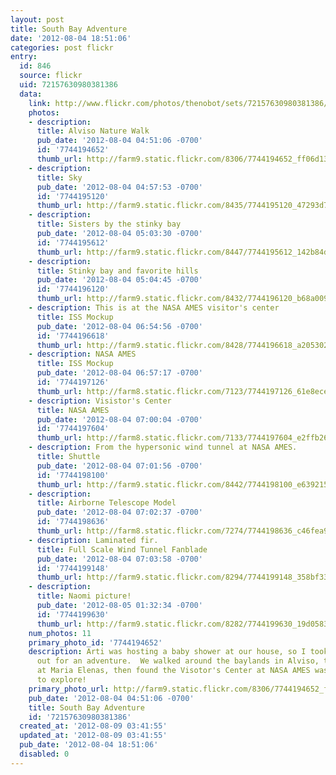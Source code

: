 ```yaml
---
layout: post
title: South Bay Adventure
date: '2012-08-04 18:51:06'
categories: post flickr
entry:
  id: 846
  source: flickr
  uid: 72157630980381386
  data:
    link: http://www.flickr.com/photos/thenobot/sets/72157630980381386/
    photos:
    - description: 
      title: Alviso Nature Walk
      pub_date: '2012-08-04 04:51:06 -0700'
      id: '7744194652'
      thumb_url: http://farm9.static.flickr.com/8306/7744194652_ff06d130ea_s.jpg
    - description: 
      title: Sky
      pub_date: '2012-08-04 04:57:53 -0700'
      id: '7744195120'
      thumb_url: http://farm9.static.flickr.com/8435/7744195120_47293d73c4_s.jpg
    - description: 
      title: Sisters by the stinky bay
      pub_date: '2012-08-04 05:03:30 -0700'
      id: '7744195612'
      thumb_url: http://farm9.static.flickr.com/8447/7744195612_142b84d564_s.jpg
    - description: 
      title: Stinky bay and favorite hills
      pub_date: '2012-08-04 05:04:45 -0700'
      id: '7744196120'
      thumb_url: http://farm9.static.flickr.com/8432/7744196120_b68a009094_s.jpg
    - description: This is at the NASA AMES visitor's center
      title: ISS Mockup
      pub_date: '2012-08-04 06:54:56 -0700'
      id: '7744196618'
      thumb_url: http://farm9.static.flickr.com/8428/7744196618_a205302989_s.jpg
    - description: NASA AMES
      title: ISS Mockup
      pub_date: '2012-08-04 06:57:17 -0700'
      id: '7744197126'
      thumb_url: http://farm8.static.flickr.com/7123/7744197126_61e8ece943_s.jpg
    - description: Visistor's Center
      title: NASA AMES
      pub_date: '2012-08-04 07:00:04 -0700'
      id: '7744197604'
      thumb_url: http://farm8.static.flickr.com/7133/7744197604_e2ffb26f3b_s.jpg
    - description: From the hypersonic wind tunnel at NASA AMES.
      title: Shuttle
      pub_date: '2012-08-04 07:01:56 -0700'
      id: '7744198100'
      thumb_url: http://farm9.static.flickr.com/8442/7744198100_e639215bd7_s.jpg
    - description: 
      title: Airborne Telescope Model
      pub_date: '2012-08-04 07:02:37 -0700'
      id: '7744198636'
      thumb_url: http://farm8.static.flickr.com/7274/7744198636_c46fea9811_s.jpg
    - description: Laminated fir.
      title: Full Scale Wind Tunnel Fanblade
      pub_date: '2012-08-04 07:03:58 -0700'
      id: '7744199148'
      thumb_url: http://farm9.static.flickr.com/8294/7744199148_358bf33a9b_s.jpg
    - description: 
      title: Naomi picture!
      pub_date: '2012-08-05 01:32:34 -0700'
      id: '7744199630'
      thumb_url: http://farm9.static.flickr.com/8282/7744199630_19d0583db1_s.jpg
    num_photos: 11
    primary_photo_id: '7744194652'
    description: Arti was hosting a baby shower at our house, so I took the girls
      out for an adventure.  We walked around the baylands in Alviso, then had lunch
      at Maria Elenas, then found the Visotor's Center at NASA AMES was a great place
      to explore!
    primary_photo_url: http://farm9.static.flickr.com/8306/7744194652_ff06d130ea_m.jpg
    pub_date: '2012-08-04 04:51:06 -0700'
    title: South Bay Adventure
    id: '72157630980381386'
  created_at: '2012-08-09 03:41:55'
  updated_at: '2012-08-09 03:41:55'
  pub_date: '2012-08-04 18:51:06'
  disabled: 0
---
```

